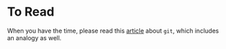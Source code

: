 # To Read

When you have the time, please read this [article](https://www.freecodecamp.org/news/git-the-laymans-guide-to-understanding-the-core-concepts/) about `git`, which includes an analogy as well.
